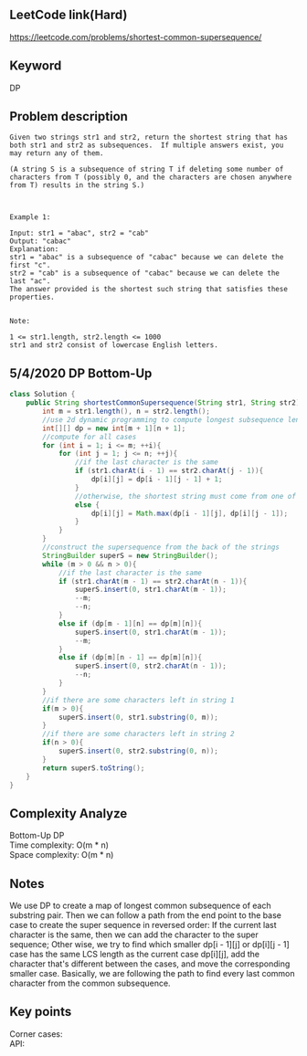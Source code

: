 ## LeetCode link(Hard)
https://leetcode.com/problems/shortest-common-supersequence/

## Keyword
DP

## Problem description
```
Given two strings str1 and str2, return the shortest string that has both str1 and str2 as subsequences.  If multiple answers exist, you may return any of them.

(A string S is a subsequence of string T if deleting some number of characters from T (possibly 0, and the characters are chosen anywhere from T) results in the string S.)

 

Example 1:

Input: str1 = "abac", str2 = "cab"
Output: "cabac"
Explanation: 
str1 = "abac" is a subsequence of "cabac" because we can delete the first "c".
str2 = "cab" is a subsequence of "cabac" because we can delete the last "ac".
The answer provided is the shortest such string that satisfies these properties.
 

Note:

1 <= str1.length, str2.length <= 1000
str1 and str2 consist of lowercase English letters.
```

## 5/4/2020 DP Bottom-Up

```java
class Solution {
    public String shortestCommonSupersequence(String str1, String str2) {
        int m = str1.length(), n = str2.length();
        //use 2d dynamic programming to compute longest subsequence length
        int[][] dp = new int[m + 1][n + 1];
        //compute for all cases
        for (int i = 1; i <= m; ++i){
            for (int j = 1; j <= n; ++j){
                //if the last character is the same
                if (str1.charAt(i - 1) == str2.charAt(j - 1)){
                    dp[i][j] = dp[i - 1][j - 1] + 1;
                }
                //otherwise, the shortest string must come from one of the smaller cases
                else {
                    dp[i][j] = Math.max(dp[i - 1][j], dp[i][j - 1]);
                }
            }
        }
        //construct the supersequence from the back of the strings
        StringBuilder superS = new StringBuilder();
        while (m > 0 && n > 0){
            //if the last character is the same
            if (str1.charAt(m - 1) == str2.charAt(n - 1)){
                superS.insert(0, str1.charAt(m - 1));
                --m;
                --n;
            }
            else if (dp[m - 1][n] == dp[m][n]){
                superS.insert(0, str1.charAt(m - 1));
                --m;
            }
            else if (dp[m][n - 1] == dp[m][n]){
                superS.insert(0, str2.charAt(n - 1));
                --n;
            }
        }
        //if there are some characters left in string 1
        if(m > 0){
            superS.insert(0, str1.substring(0, m));
        }
        //if there are some characters left in string 2
        if(n > 0){
            superS.insert(0, str2.substring(0, n));
        }
        return superS.toString();
    }
}
```

## Complexity Analyze
Bottom-Up DP\
Time complexity: O(m * n)\
Space complexity: O(m * n)

## Notes
We use DP to create a map of longest common subsequence of each substring pair. Then we can follow a path from the end point to the base case to create the super sequence in reversed order: If the current last character is the same, then we can add the character to the super sequence; Other wise, we try to find which smaller dp[i - 1][j] or dp[i][j - 1] case has the same LCS length as the current case dp[i][j], add the character that's different between the cases, and move the corresponding smaller case. Basically, we are following the path to find every last common character from the common subsequence.

## Key points
Corner cases: \
API: